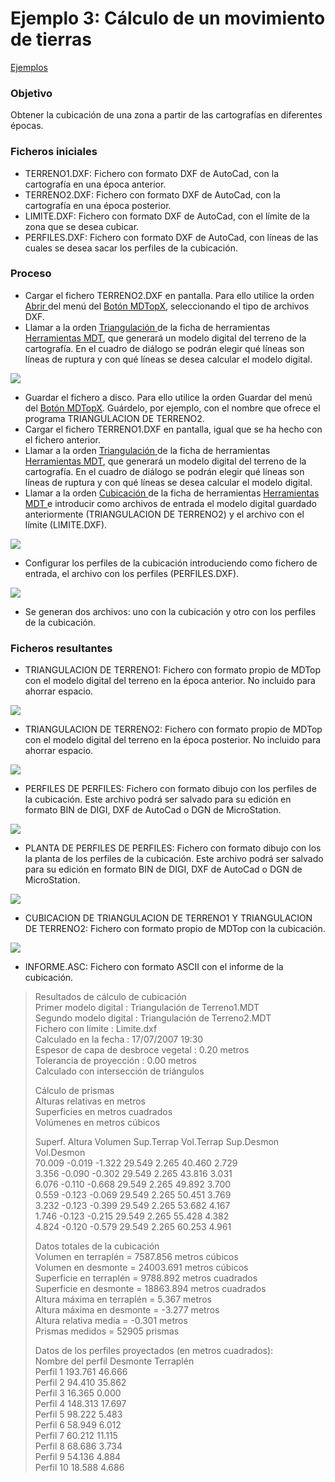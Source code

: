 # Ejemplo 3: Cálculo de un movimiento de tierras

[Ejemplos](./)

### Objetivo

Obtener la cubicación de una zona a partir de las cartografías en diferentes épocas.

### Ficheros iniciales

* TERRENO1.DXF: Fichero con formato DXF de AutoCad, con la cartografía en una época anterior.
* TERRENO2.DXF: Fichero con formato DXF de AutoCad, con la cartografía en una época posterior.
* LIMITE.DXF: Fichero con formato DXF de AutoCad, con el límite de la zona que se desea cubicar.
* PERFILES.DXF: Fichero con formato DXF de AutoCad, con líneas de las cuales se desea sacar los perfiles de la cubicación.

### Proceso

* Cargar el fichero TERRENO2.DXF en pantalla. Para ello utilice la orden [Abrir ](../operaciones-con-archivos/untitled.md)del menú del [Botón MDTopX](../introduccion/untitled-10.md), seleccionando el tipo de archivos DXF.
* Llamar a la orden [Triangulación ](../como.../untitled-326.md)de la ficha de herramientas [Herramientas MDT](../fichas-de-herramientas/untitled-249/), que generará un modelo digital del terreno de la cartografía. En el cuadro de diálogo se podrán elegir qué líneas son líneas de ruptura y con qué líneas se desea calcular el modelo digital.

![](../../.gitbook/assets/pantalla1-ejemplo3.jpg)

* Guardar el fichero a disco. Para ello utilice la orden Guardar del menú del [Botón MDTopX](../introduccion/untitled-10.md). Guárdelo, por ejemplo, con el nombre que ofrece el programa TRIANGULACION DE TERRENO2.
* Cargar el fichero TERRENO1.DXF en pantalla, igual que se ha hecho con el fichero anterior.
* Llamar a la orden [Triangulación ](../como.../untitled-326.md)de la ficha de herramientas [Herramientas MDT](../fichas-de-herramientas/untitled-249/), que generará un modelo digital del terreno de la cartografía. En el cuadro de diálogo se podrán elegir qué líneas son líneas de ruptura y con qué líneas se desea calcular el modelo digital.
* Llamar a la orden [Cubicación ](../como.../untitled-217.md)de la ficha de herramientas [Herramientas MDT ](../fichas-de-herramientas/untitled-249/)e introducir como archivos de entrada el modelo digital guardado anteriormente \(TRIANGULACION DE TERRENO2\) y el archivo con el límite \(LIMITE.DXF\).

![](../../.gitbook/assets/pantalla5-ejemplo3.jpg)

* Configurar los perfiles de la cubicación introduciendo como fichero de entrada, el archivo con los perfiles \(PERFILES.DXF\).

![](../../.gitbook/assets/pantalla4-ejemplo3.jpg)

* Se generan dos archivos: uno con la cubicación y otro con los perfiles de la cubicación.

### Ficheros resultantes

* TRIANGULACION DE TERRENO1: Fichero con formato propio de MDTop con el modelo digital del terreno en la época anterior. No incluido para ahorrar espacio.

![](../../.gitbook/assets/pantalla2-ejemplo3.jpg)

* TRIANGULACION DE TERRENO2: Fichero con formato propio de MDTop con el modelo digital del terreno en la época posterior. No incluido para ahorrar espacio.

![](../../.gitbook/assets/pantalla3-ejemplo3.jpg)

* PERFILES DE PERFILES: Fichero con formato dibujo con los perfiles de la cubicación. Este archivo podrá ser salvado para su edición en formato BIN de DIGI, DXF de AutoCad o DGN de MicroStation.

![](../../.gitbook/assets/pantalla6-ejemplo3.jpg)

* PLANTA DE PERFILES DE PERFILES: Fichero con formato dibujo con los la planta de los perfiles de la cubicación. Este archivo podrá ser salvado para su edición en formato BIN de DIGI, DXF de AutoCad o DGN de MicroStation.

![](../../.gitbook/assets/pantalla8-ejemplo3.jpg)

* CUBICACION DE TRIANGULACION DE TERRENO1 Y TRIANGULACION DE TERRENO2: Fichero con formato propio de MDTop con la cubicación.

![](../../.gitbook/assets/pantalla7-ejemplo3.jpg)

* INFORME.ASC: Fichero con formato ASCII con el informe de la cubicación.

> Resultados de cálculo de cubicación  
> Primer modelo digital : Triangulación de Terreno1.MDT  
> Segundo modelo digital : Triangulación de Terreno2.MDT  
> Fichero con límite : Limite.dxf  
> Calculado en la fecha : 17/07/2007 19:30  
> Espesor de capa de desbroce vegetal : 0.20 metros  
> Tolerancia de proyección : 0.00 metros  
> Calculado con intersección de triángulos
>
> Cálculo de prismas  
> Alturas relativas en metros  
> Superficies en metros cuadrados  
>  Volúmenes en metros cúbicos
>
> Superf. Altura Volumen Sup.Terrap Vol.Terrap Sup.Desmon Vol.Desmon  
> 70.009 -0.019 -1.322 29.549 2.265 40.460 2.729  
> 3.356 -0.090 -0.302 29.549 2.265 43.816 3.031  
> 6.076 -0.110 -0.668 29.549 2.265 49.892 3.700  
> 0.559 -0.123 -0.069 29.549 2.265 50.451 3.769  
> 3.232 -0.123 -0.399 29.549 2.265 53.682 4.167  
> 1.746 -0.123 -0.215 29.549 2.265 55.428 4.382  
> 4.824 -0.120 -0.579 29.549 2.265 60.253 4.961
>
> Datos totales de la cubicación  
> Volumen en terraplén = 7587.856 metros cúbicos  
> Volumen en desmonte = 24003.691 metros cúbicos  
> Superficie en terraplén = 9788.892 metros cuadrados  
> Superficie en desmonte = 18863.894 metros cuadrados  
> Altura máxima en terraplén = 5.367 metros  
> Altura máxima en desmonte = -3.277 metros  
> Altura relativa media = -0.301 metros  
> Prismas medidos = 52905 prismas
>
> Datos de los perfiles proyectados \(en metros cuadrados\):  
> Nombre del perfil Desmonte Terraplén  
> Perfil 1 193.761 46.666  
> Perfil 2 94.410 35.862  
> Perfil 3 16.365 0.000  
> Perfil 4 148.313 17.697  
> Perfil 5 98.222 5.483  
> Perfil 6 58.949 6.012  
> Perfil 7 60.212 11.115  
> Perfil 8 68.686 3.734  
> Perfil 9 54.136 4.884  
> Perfil 10 18.588 4.686

